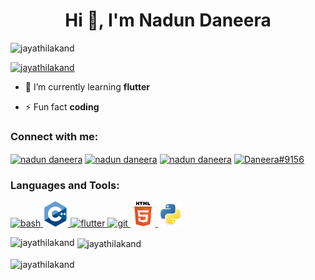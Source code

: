 <h1 align="center">Hi 👋, I'm Nadun Daneera</h1>
<p align="left"> <img src="https://komarev.com/ghpvc/?username=jayathilakand&label=Profile%20views&color=0e75b6&style=flat" alt="jayathilakand" /> </p>

<p align="left"> <a href="https://github.com/ryo-ma/github-profile-trophy"><img src="https://github-profile-trophy.vercel.app/?username=jayathilakand" alt="jayathilakand" /></a> </p>

- 🌱 I’m currently learning **flutter**

- ⚡ Fun fact **coding**

<h3 align="left">Connect with me:</h3>
<p align="left">
<a href="https://linkedin.com/in/nadun daneera" target="blank"><img align="center" src="https://raw.githubusercontent.com/rahuldkjain/github-profile-readme-generator/master/src/images/icons/Social/linked-in-alt.svg" alt="nadun daneera" height="30" width="40" /></a>
<a href="https://fb.com/nadun daneera" target="blank"><img align="center" src="https://raw.githubusercontent.com/rahuldkjain/github-profile-readme-generator/master/src/images/icons/Social/facebook.svg" alt="nadun daneera" height="30" width="40" /></a>
<a href="https://instagram.com/nadun daneera" target="blank"><img align="center" src="https://raw.githubusercontent.com/rahuldkjain/github-profile-readme-generator/master/src/images/icons/Social/instagram.svg" alt="nadun daneera" height="30" width="40" /></a>
<a href="https://discord.gg/Daneera#9156" target="blank"><img align="center" src="https://raw.githubusercontent.com/rahuldkjain/github-profile-readme-generator/master/src/images/icons/Social/discord.svg" alt="Daneera#9156" height="30" width="40" /></a>
</p>

<h3 align="left">Languages and Tools:</h3>
<p align="left"> <a href="https://www.gnu.org/software/bash/" target="_blank" rel="noreferrer"> <img src="https://www.vectorlogo.zone/logos/gnu_bash/gnu_bash-icon.svg" alt="bash" width="40" height="40"/> </a> <a href="https://www.w3schools.com/cpp/" target="_blank" rel="noreferrer"> <img src="https://raw.githubusercontent.com/devicons/devicon/master/icons/cplusplus/cplusplus-original.svg" alt="cplusplus" width="40" height="40"/> </a> <a href="https://flutter.dev" target="_blank" rel="noreferrer"> <img src="https://www.vectorlogo.zone/logos/flutterio/flutterio-icon.svg" alt="flutter" width="40" height="40"/> </a> <a href="https://git-scm.com/" target="_blank" rel="noreferrer"> <img src="https://www.vectorlogo.zone/logos/git-scm/git-scm-icon.svg" alt="git" width="40" height="40"/> </a> <a href="https://www.w3.org/html/" target="_blank" rel="noreferrer"> <img src="https://raw.githubusercontent.com/devicons/devicon/master/icons/html5/html5-original-wordmark.svg" alt="html5" width="40" height="40"/> </a> <a href="https://www.python.org" target="_blank" rel="noreferrer"> <img src="https://raw.githubusercontent.com/devicons/devicon/master/icons/python/python-original.svg" alt="python" width="40" height="40"/> </a> </p>

<p><img align="left" src="https://github-readme-stats.vercel.app/api/top-langs?username=jayathilakand&show_icons=true&locale=en&layout=compact" alt="jayathilakand" /></p>

<p>&nbsp;<img align="center" src="https://github-readme-stats.vercel.app/api?username=jayathilakand&show_icons=true&locale=en" alt="jayathilakand" /></p>

<p><img align="center" src="https://github-readme-streak-stats.herokuapp.com/?user=jayathilakand&" alt="jayathilakand" /></p>

